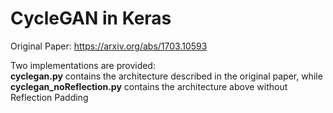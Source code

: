 # CycleGAN in Keras

Original Paper: https://arxiv.org/abs/1703.10593

Two implementations are provided:<br>
<b>cyclegan.py</b> contains the architecture described in the original paper, while <b>cyclegan_noReflection.py</b> contains the architecture above without Reflection Padding
